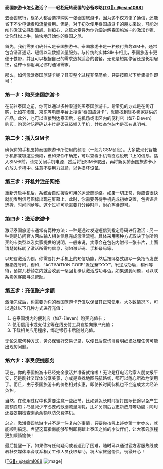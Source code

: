 **泰国旅游卡怎么激活？——轻松玩转泰国的必备攻略[[TG💪+ @esim1088](https://t.me/s/esim1088)]**

去泰国旅行，很多人都会选择购买一张泰国旅游卡，因为这不仅方便了通信，还能省下不少电话费和流量费用。但是，对于初次使用泰国旅游卡的朋友来说，可能对如何激活它感到困惑。别担心，这篇文章将为你详细讲解泰国旅游卡的激活步骤，让你轻松上手，愉快地开始你的泰国之旅。

首先，我们需要明确什么是泰国旅游卡。泰国旅游卡是一种预付费的SIM卡，通常包含语音通话、短信以及数据流量服务。与传统的实体SIM卡相比，泰国旅游卡更便于携带，并且可以根据自己的需求选择适合的套餐。无论是短期停留还是长期居住，这种卡都能满足你的通讯需求。

那么，如何激活泰国旅游卡呢？其实整个过程非常简单，只要按照以下步骤操作即可：

### **第一步：购买泰国旅游卡**
在前往泰国之前，你可以通过多种渠道购买泰国旅游卡。最常见的方式是在线订购，比如在淘宝、京东等电商平台上搜索“泰国旅游卡”，就能找到很多卖家提供的产品。此外，也可以直接到达泰国后，在机场或市区内的便利店（如7-Eleven）购买。购买时记得确认卡片是否已经插入手机，并检查包装内是否有说明书。

### **第二步：插入SIM卡**
确保你的手机支持泰国旅游卡所使用的频段（一般为GSM频段）。大多数现代智能手机都兼容这些频段，但如果你不确定，可以查看手机背面或说明书上的信息。插入SIM卡前，请先关闭手机电源，然后将旧SIM卡取出，再将新买的泰国旅游卡小心放入卡槽中。注意不要用力过猛，以免损坏设备。

### **第三步：开机并注册网络**
重新开启手机后，系统会自动搜索可用的运营商网络。如果一切正常，你应该很快就能看到信号图标出现在屏幕上。此时，你需要等待手机完成初始设置，包括语言选择、时间同步等。这个过程可能需要几分钟时间，耐心等待即可。

### **第四步：激活旅游卡**
激活泰国旅游卡通常有两种方法：一种是通过发送短信到指定号码进行激活；另一种则是访问官方网站输入相关信息完成激活流程。具体采用哪种方式取决于你所购买的卡类型以及卖家提供的说明。一般来说，卖家会在包装内附带一张卡片，上面清楚地标明了激活所需的信息，例如激活码、手机号码等。

以短信激活为例，你需要打开手机上的短信功能，然后按照格式编写一条指令发送至指定号码。例如，“ACTIVATION CODE”发送至“XXX”。发送成功后，稍作等待，通常几秒钟之内就会收到一条回复确认激活成功与否。如果遇到问题，可以联系卖家客服寻求帮助。

### **第五步：充值账户余额**
激活完成后，你需要为你的泰国旅游卡充值以保证其正常使用。大多数情况下，可以通过以下几种方式进行充值：
1. 在泰国境内的便利店（如7-Eleven）购买充值卡；
2. 使用信用卡或支付宝等在线支付工具直接向账户充值；
3. 下载相关应用程序，绑定银行卡后随时充值。

无论采取何种方式，务必保留好交易记录，以便日后查询消费明细或处理任何可能出现的问题。

### **第六步：享受便捷服务**
现在，你的泰国旅游卡已经完全激活并准备就绪啦！无论是打电话给家人朋友报平安，还是刷社交媒体分享美景，亦或是查找地图导航路线，都可以随心所欲地使用了。而且，由于泰国旅游卡的价格相对实惠，即使长时间待机也不会造成太大经济负担。

当然，在使用过程中也需要注意一些细节，比如避免长时间拨打国际长途以免产生高额费用；尽量减少不必要的数据流量消耗，比如关闭后台更新应用等功能；同时还要定期检查剩余余额以防欠费停机。

总之，激活泰国旅游卡并不是一件复杂的事情，只要你按照上述步骤一步步来，就能顺利搞定。希望这篇指南能够帮到即将踏上泰国之旅的小伙伴们，让大家的旅程更加顺畅愉快！

最后提醒一下，如果你有任何疑问或者遇到了困难，随时可以通过官方客服热线或者社交媒体平台联系相关工作人员获取帮助。祝大家旅途愉快，玩得开心！

[[TG💪+ @esim1088](https://t.me/s/esim1088) ![Image](https://i.postimg.cc/4NQfJmqS/Snipaste-2025-05-13-00-14-12.png)]